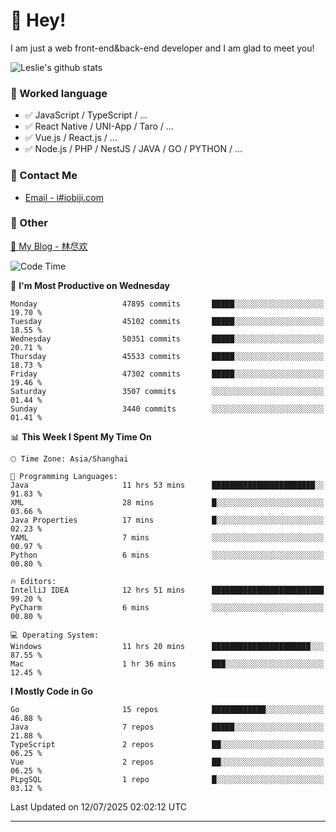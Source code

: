 # 👋 Hey!

I am just a web front-end&back-end developer and I am glad to meet you!

![Leslie's github stats](https://github-readme-stats.vercel.app/api?username=unsafe-ptr&&show_icons=true&&title_color=1abc9c&&icon_color=1abc9c)


### 📝 Worked language

- ✅ JavaScript / TypeScript / ...
- ✅ React Native / UNI-App / Taro / ...
- ✅ Vue.js / React.js / ...
- ✅ Node.js / PHP / NestJS / JAVA / GO / PYTHON / ...

### 📮 Contact Me

- [Email - i#iobiji.com](mailto:i@iobiji.com)


### 🤪 Other

[📌 My Blog - 林尽欢](https://iobiji.com)

<!--START_SECTION:waka-->
![Code Time](http://img.shields.io/badge/Code%20Time-1%2C799%20hrs%2027%20mins-blue)

📅 **I'm Most Productive on Wednesday** 

```text
Monday                   47895 commits       █████░░░░░░░░░░░░░░░░░░░░   19.70 % 
Tuesday                  45102 commits       █████░░░░░░░░░░░░░░░░░░░░   18.55 % 
Wednesday                50351 commits       █████░░░░░░░░░░░░░░░░░░░░   20.71 % 
Thursday                 45533 commits       █████░░░░░░░░░░░░░░░░░░░░   18.73 % 
Friday                   47302 commits       █████░░░░░░░░░░░░░░░░░░░░   19.46 % 
Saturday                 3507 commits        ░░░░░░░░░░░░░░░░░░░░░░░░░   01.44 % 
Sunday                   3440 commits        ░░░░░░░░░░░░░░░░░░░░░░░░░   01.41 % 
```


📊 **This Week I Spent My Time On** 

```text
🕑︎ Time Zone: Asia/Shanghai

💬 Programming Languages: 
Java                     11 hrs 53 mins      ███████████████████████░░   91.83 % 
XML                      28 mins             █░░░░░░░░░░░░░░░░░░░░░░░░   03.66 % 
Java Properties          17 mins             █░░░░░░░░░░░░░░░░░░░░░░░░   02.23 % 
YAML                     7 mins              ░░░░░░░░░░░░░░░░░░░░░░░░░   00.97 % 
Python                   6 mins              ░░░░░░░░░░░░░░░░░░░░░░░░░   00.80 % 

🔥 Editors: 
IntelliJ IDEA            12 hrs 51 mins      █████████████████████████   99.20 % 
PyCharm                  6 mins              ░░░░░░░░░░░░░░░░░░░░░░░░░   00.80 % 

💻 Operating System: 
Windows                  11 hrs 20 mins      ██████████████████████░░░   87.55 % 
Mac                      1 hr 36 mins        ███░░░░░░░░░░░░░░░░░░░░░░   12.45 % 
```

**I Mostly Code in Go** 

```text
Go                       15 repos            ████████████░░░░░░░░░░░░░   46.88 % 
Java                     7 repos             █████░░░░░░░░░░░░░░░░░░░░   21.88 % 
TypeScript               2 repos             ██░░░░░░░░░░░░░░░░░░░░░░░   06.25 % 
Vue                      2 repos             ██░░░░░░░░░░░░░░░░░░░░░░░   06.25 % 
PLpgSQL                  1 repo              █░░░░░░░░░░░░░░░░░░░░░░░░   03.12 % 
```




 Last Updated on 12/07/2025 02:02:12 UTC
<!--END_SECTION:waka-->
---
